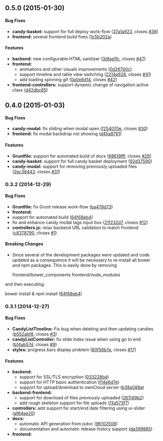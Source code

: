 <a name="0.5.0"></a>
## 0.5.0 (2015-01-30)


#### Bug Fixes

* **candy-basket:** support for full deploy work-flow ([37a1a923](https://github.com/ghachey/candy-basket/commit/37a1a923acc902e9c204dd2443962f444d4e4802), closes [#36](https://github.com/ghachey/candy-basket/issues/36))
* **frontend:** several frontend build fixes ([1c5b202a](https://github.com/ghachey/candy-basket/commit/1c5b202aba2a8c643b8709412d69dbdee4001bb7))


#### Features

* **backend:** new configurable HTML sanitizer ([3dfae1fc](https://github.com/ghachey/candy-basket/commit/3dfae1fc254fb1730a43318852ec6e75c455d9ea), closes [#47](https://github.com/ghachey/candy-basket/issues/47))
* **frontend:**
  * animations and other visuals improvements ([0d267b0c](https://github.com/ghachey/candy-basket/commit/0d267b0c748d58d1a241bd08c40f19ba48570952))
  * support timeline and table view switching ([2214e928](https://github.com/ghachey/candy-basket/commit/2214e928267fff0166f703efaaf9ddfcfcb19b8e), closes [#41](https://github.com/ghachey/candy-basket/issues/41))
  * add loading spinning gif ([0a0e8d14](https://github.com/ghachey/candy-basket/commit/0a0e8d14cc6d6c552cec709d21b41cf6ffc90d96), closes [#42](https://github.com/ghachey/candy-basket/issues/42))
* **frontend-controllers:** support dynamic change of navigation active class ([d42dbc85](https://github.com/ghachey/candy-basket/commit/d42dbc85acc94adb68fec580951b0ac77a6d62f6))


<a name="0.4.0"></a>
## 0.4.0 (2015-01-03)


#### Bug Fixes

* **candy-modal:** fix sliding when modal open ([f254070e](https://github.com/ghachey/candy-basket/commit/f254070e417d7c5f819be0227132d7e35a802965), closes [#30](https://github.com/ghachey/candy-basket/issues/30))
* **frontend:** fix modal backdrop not showing ([d45a8791](https://github.com/ghachey/candy-basket/commit/d45a879193c8f48d38ca322a059e05c2ad1e0108))


#### Features

* **Gruntfile:** support for automated build of docs ([68619fff](https://github.com/ghachey/candy-basket/commit/68619fff9747db990bd8fa65ff1e7e48e3eb59f3), closes [#29](https://github.com/ghachey/candy-basket/issues/29))
* **candy-basket:** support for full candy basket deployment ([92d37590](https://github.com/ghachey/candy-basket/commit/92d37590ff66fbf62370064cecee16e7a559abaf))
* **candy-modal:** support for removing previously uploaded files ([2ec38443](https://github.com/ghachey/candy-basket/commit/2ec38443f9fa0260e6c2864833fd8a1374a4a70d), closes [#31](https://github.com/ghachey/candy-basket/issues/31))


<a name="0.3.2"></a>
### 0.3.2 (2014-12-29)


#### Bug Fixes

* **Gruntfile:** fix Grunt release work-flow ([ba478d73](https://github.com/ghachey/candy-basket/commit/ba478d735df2d071cc293a92c7e85a0499a97337))
* **frontend:**
 * support for automated build ([64f68eb4](https://github.com/ghachey/candy-basket/commit/64f68eb4dd634e788e92d6ea1b5568771ca18133))
 * fix and enhance candy modal tags input box ([21f232d7](https://github.com/ghachey/candy-basket/commit/21f232d7696483660f6cf1c4517ff703f70bbaa1), closes [#12](https://github.com/ghachey/candy-basket/issues/12))
* **controllers.js:** relax backend URL validation to match frontend
  ([c8378790](https://github.com/ghachey/candy-basket/commit/c83787907ce97970f8bc0b57abdaae852b83dcdf),
  closes [#1](https://github.com/ghachey/candy-basket/issues/1))

#### Breaking Changes

* Since several of the development packages were updated
and code updated as a consequence it will be necessary to re-install all
bower and npm packages. This is easily done by removing

  frontend/bower_components
  frontend/node_modules

and then executing:

  bower install & npm install
 ([64f68eb4](https://github.com/ghachey/candy-basket/commit/64f68eb4dd634e788e92d6ea1b5568771ca18133))


<a name="0.3.1"></a>
### 0.3.1 (2014-12-27)


#### Bug Fixes

* **CandyListTimeline:** Fix bug when deleting and then updating candies ([b552abf8](https://github.com/ghachey/candy-basket/commit/b552abf8c185ccb498636908e8d7328d51af34eb), closes [#3](https://github.com/ghachey/candy-basket/issues/3))
* **candyListController:** fix slide index issue when using go to end ([b14ab57d](https://github.com/ghachey/candy-basket/commit/b14ab57dfaa330edc5c9267ab65285d323e27a35), closes [#9](https://github.com/ghachey/candy-basket/issues/9))
* **styles:** progress bars display problem ([80f56b7a](https://github.com/ghachey/candy-basket/commit/80f56b7a35b5e6485d6dd1ea92e42f8fb837273f), closes [#17](https://github.com/ghachey/candy-basket/issues/17))


#### Features

* **backend:**
  * support for SSL/TLS encryption ([033228bd](https://github.com/ghachey/candy-basket/commit/033228bd04954acd6ea1fa5dc7f41d44966b0f39))
  * support for HTTP basic authentication ([f14e6d7e](https://github.com/ghachey/candy-basket/commit/f14e6d7e300c767717179267dcea2b8861c2c3c6))
  * support for upload/download to ownCloud server ([b38a088a](https://github.com/ghachey/candy-basket/commit/b38a088a564b7e851bba64a34ab15f08d9e7788d))
* **backend-frontend:**
  * support for download of files previously uploaded ([261149b2](https://github.com/ghachey/candy-basket/commit/261149b285e6977da37a1017f00e76129f1fac48))
  * add rough skeleton support for file uploads ([f3a573f7](https://github.com/ghachey/candy-basket/commit/f3a573f777f7754c4bdcf7d00852a601eba47981))
* **controllers:** add support for start/end date filtering using ui-slider ([af64ee20](https://github.com/ghachey/candy-basket/commit/af64ee20a758b91829ecc7689375dec15998c66b))
* **docs:**
  * automatic API generation from jsdoc ([96102508](https://github.com/ghachey/candy-basket/commit/9610250853fe883e728828c413d2f6c329326736))
  * documentation and automatic release history support ([da399885](https://github.com/ghachey/candy-basket/commit/da399885468f99925cea1c55732cdc1cdd2038c0))
* **frontend:** 
